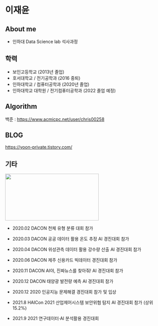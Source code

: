 # 이재윤

## About me
  + 인하대 Data Science lab 석사과정 
  
## 학력
   + 보인고등학교 (2013년 졸업)
   + 호서대학교 / 전기공학과 (2016 중퇴)
   + 인하대학교 / 컴퓨터공학과 (2020년 졸업)
   + 인하대학교 대학원 / 전기컴퓨터공학과 (2022 졸업 예정)
 



## Algorithm
  백준 : https://www.acmicpc.net/user/chris00258



## BLOG
  https://yoon-private.tistory.com/



## 기타

<div>
<img width="300" height="150" src="https://user-images.githubusercontent.com/38839352/101149771-ba95b380-3662-11eb-9d17-b80b6fa5431e.jpg" > </img>  
</div>

  + 2020.02 DACON 천체 유형 분류 대회 참가
  
  + 2020.03 DACON 공공 데이터 활용 온도 추정 AI 경진대회 참가
  
  + 2020.04 DACON 위성관측 데이터 활용 강수량 산출 AI 경진대회 참가
  
  + 2020.06 DACON 제주 신용카드 빅데이터 경진대회 참가
  
  + 2020.11 DACON AI야, 진짜뉴스를 찾아줘! AI 경진대회 참가
  
  + 2020.12 DACON 태양광 발전량 예측 AI 경진대회 참가
  
  + 2020.12 2020 인공지능 문제해결 경진대회 참가 및 입상

  + 2021.8 HAICon 2021 산업제어시스템 보안위협 탐지 AI 경진대회 참가 (상위 15.2%)

  + 2021.9 2021 연구데이터·AI 분석활용 경진대회


<!--
**LjaeYoon/LjaeYoon** is a ✨ _special_ ✨ repository because its `README.md` (this file) appears on your GitHub profile.

Here are some ideas to get you started:
### Hi there 👋
- 🔭 I’m currently working on ...
- 🌱 I’m currently learning ...
- 👯 I’m looking to collaborate on ...
- 🤔 I’m looking for help with ...
- 💬 Ask me about ...
- 📫 How to reach me: ...
- 😄 Pronouns: ...
- ⚡ Fun fact: ...
-->

